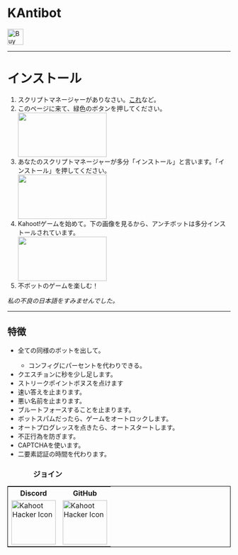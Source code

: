 <h1>KAntibot</h1>
<a href='https://ko-fi.com/D1D4385AU' target='_blank'><img height='36' style='border:0px;height:36px;' src='https://cdn.ko-fi.com/cdn/kofi2.png?v=2' border='0' alt='Buy Me a Coffee at ko-fi.com' /></a>
<hr>
<b><h1>インストール</h1></b>
<ol>
  <li>スクリプトマネージャーがありなさい。<a href="https://www.tampermonkey.net/">これ</a>など。</li>
  <li>このページに来て、緑色のボタンを押してください。</li>
  <img src="https://cdn.discordapp.com/attachments/552323024083484700/665721774993834024/Screen_Shot_2020-01-11_at_4.59.39_PM.png" height="100" width="200">
  <li>あなたのスクリプトマネージャーが多分「インストール」と言います。「インストール」を押してください。</li>
  <img src="https://cdn.discordapp.com/attachments/552323024083484700/665721772481708032/Screen_Shot_2020-01-11_at_5.00.07_PM.png" height="100" width="200">
  <li>Kahoot!ゲームを始めて。下の画像を見るから、アンチボットは多分インストールされています。</li>
  <img src="https://cdn.discordapp.com/attachments/552323024083484700/665600000318898214/Screen_Shot_2020-01-11_at_8.55.56_AM.png" height="100" width="200">
  <li>不ボットのゲームを楽しむ！</li>
</ol>
<em>私の不良の日本語をすみませんでした。</em>
<hr>
<h2>特徴</h2>
<ul>
  <li>全ての同様のボットを出して。</li>
  <ul><li>コンフィグにパーセントを代わりできる。</li></ul>
  <li>クエスチョンに秒を少し足します。</li>
  <li>ストリークポイントボヌスを点けます</li>
  <li>速い答えを止まります。</li>
  <li>悪い名前を止まります。</li>
  <li>ブルートフォースすることを止まります。</li>
  <li>ボットスパムだったら、ゲームをオートロックします。</li>
  <li>オートプログレッスを点きたら、オートスタートします。</li>
  <li>不正行為を防ぎます。</li>
  <li>CAPTCHAを使います。</li>
  <li>二要素認証の時間を代わります。</li>
</ul>
<h3>&nbsp; &nbsp; &nbsp; &nbsp; &nbsp; &nbsp; &nbsp; &nbsp;ジョイン</h3>
<table style="border: solid 0.1rem black">
  <tbody>
    <tr>
      <th>Discord</th>
      <th>GitHub</th>
    </tr>
    <tr>
      <td><a href="https://discord.gg/pPdvXU6"><img src="https://cdn.discordapp.com/icons/641133408205930506/31c023710d468520708d6defb32a89bc.png?size=128" alt="Kahoot Hacker Icon" height="100" width="100"></a></td>
      <td><a href="https://github.com/theusaf/kahoot-antibot"><img src="https://github.githubassets.com/images/modules/logos_page/GitHub-Mark.png" alt="Kahoot Hacker Icon" height="100" width="100"></a></td>
    </tr>
  </tbody>
</table>
